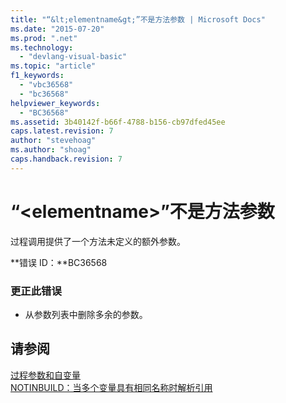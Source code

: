 ```yaml
---
title: "“&lt;elementname&gt;”不是方法参数 | Microsoft Docs"
ms.date: "2015-07-20"
ms.prod: ".net"
ms.technology: 
  - "devlang-visual-basic"
ms.topic: "article"
f1_keywords: 
  - "vbc36568"
  - "bc36568"
helpviewer_keywords: 
  - "BC36568"
ms.assetid: 3b40142f-b66f-4788-b156-cb97dfed45ee
caps.latest.revision: 7
author: "stevehoag"
ms.author: "shoag"
caps.handback.revision: 7
---
```

# “&lt;elementname&gt;”不是方法参数
过程调用提供了一个方法未定义的额外参数。  
  
 **错误 ID：**BC36568  
  
### 更正此错误  
  
-   从参数列表中删除多余的参数。  
  
## 请参阅  
 [过程参数和自变量](../../visual-basic/programming-guide/language-features/procedures/procedure-parameters-and-arguments.md)   
 [NOTINBUILD：当多个变量具有相同名称时解析引用](http://msdn.microsoft.com/zh-cn/9601e39f-1911-44e1-ace5-3f6e090408b9)
